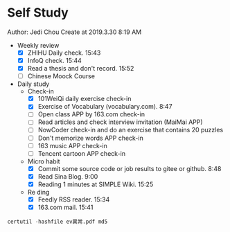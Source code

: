 # Self Study

Author: Jedi Chou
Create at 2019.3.30 8:19 AM

* Weekly review
  -[x] ZHIHU Daily check. 15:43
  -[x] InfoQ check. 15:44
  -[x] Read a thesis and don't record. 15:52
  -[ ] Chinese Moock Course

* Daily study
  * Check-in
    -[x] 101WeiQi daily exercise check-in
    -[x] Exercise of Vocabulary (vocabulary.com). 8:47
    -[ ] Open class APP by 163.com check-in
    -[ ] Read articles and check interview invitation (MaiMai APP)
    -[ ] NowCoder check-in and do an exercise that contains 20 puzzles
    -[ ] Don't memorize words APP check-in
    -[ ] 163 music APP check-in
    -[ ] Tencent cartoon APP check-in

  * Micro habit
    -[x] Commit some source code or job results to gitee or github. 8:48
    -[x] Read Sina Blog. 9:00
    -[x] Reading 1 minutes at SIMPLE Wiki. 15:25

  * Re ding
    -[x] Feedly RSS reader. 15:34
    -[x] 163.com mail. 15:41

```text
certutil -hashfile ev異常.pdf md5
```
